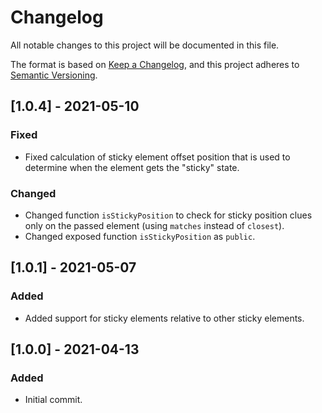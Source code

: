 # Changelog

All notable changes to this project will be documented in this file.

The format is based on [Keep a Changelog](https://keepachangelog.com/en/1.0.0/), and this project adheres to [Semantic Versioning](https://semver.org/spec/v2.0.0.html).

## [1.0.4] - 2021-05-10

### Fixed

- Fixed calculation of sticky element offset position that is used to determine when the element gets the "sticky" state.

### Changed

- Changed function `isStickyPosition` to check for sticky position clues only on the passed element (using `matches` instead of `closest`).
- Changed exposed function `isStickyPosition` as `public`.

## [1.0.1] - 2021-05-07

### Added

- Added support for sticky elements relative to other sticky elements.

## [1.0.0] - 2021-04-13

### Added

- Initial commit.
